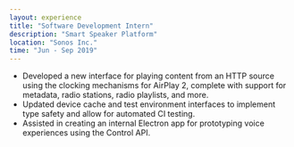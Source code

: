 ```yaml
---
layout: experience
title: "Software Development Intern"
description: "Smart Speaker Platform"
location: "Sonos Inc."
time: "Jun - Sep 2019"
---
```


* Developed a new interface for playing content from an HTTP source using the clocking mechanisms for AirPlay 2, complete with support for metadata, radio stations, radio playlists, and more.
* Updated device cache and test environment interfaces to implement type safety and allow for automated CI testing.
* Assisted in creating an internal Electron app for prototyping voice experiences using the Control API.